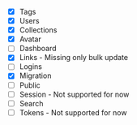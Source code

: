 - [x] Tags
- [x] Users
- [x] Collections
- [x] Avatar
- [ ] Dashboard
- [x] Links - Missing only bulk update
- [ ] Logins
- [x] Migration
- [ ] Public
- [ ] Session - Not supported for now
- [ ] Search
- [ ] Tokens - Not supported for now